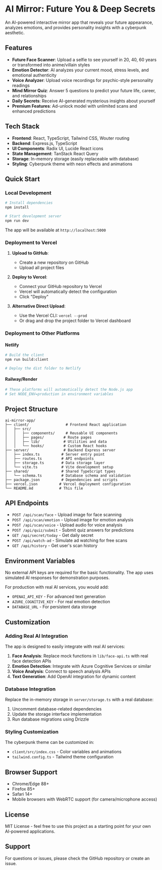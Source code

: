 # AI Mirror: Future You & Deep Secrets

An AI-powered interactive mirror app that reveals your future appearance, analyzes emotions, and provides personality insights with a cyberpunk aesthetic.

## Features

- **Future Face Scanner**: Upload a selfie to see yourself in 20, 40, 60 years or transformed into anime/villain styles
- **Emotion Detector**: AI analyzes your current mood, stress levels, and emotional authenticity
- **Voice Analyzer**: Upload voice recordings for psychic-style personality readings
- **Mind Mirror Quiz**: Answer 5 questions to predict your future life, career, and relationships
- **Daily Secrets**: Receive AI-generated mysterious insights about yourself
- **Premium Features**: Ad-unlock model with unlimited scans and enhanced predictions

## Tech Stack

- **Frontend**: React, TypeScript, Tailwind CSS, Wouter routing
- **Backend**: Express.js, TypeScript
- **UI Components**: Radix UI, Lucide React icons
- **State Management**: TanStack React Query
- **Storage**: In-memory storage (easily replaceable with database)
- **Styling**: Cyberpunk theme with neon effects and animations

## Quick Start

### Local Development

```bash
# Install dependencies
npm install

# Start development server
npm run dev
```

The app will be available at `http://localhost:5000`

### Deployment to Vercel

1. **Upload to GitHub**:
   - Create a new repository on GitHub
   - Upload all project files

2. **Deploy to Vercel**:
   - Connect your GitHub repository to Vercel
   - Vercel will automatically detect the configuration
   - Click "Deploy"

3. **Alternative Direct Upload**:
   - Use the Vercel CLI: `vercel --prod`
   - Or drag and drop the project folder to Vercel dashboard

### Deployment to Other Platforms

#### Netlify
```bash
# Build the client
npm run build:client

# Deploy the dist folder to Netlify
```

#### Railway/Render
```bash
# These platforms will automatically detect the Node.js app
# Set NODE_ENV=production in environment variables
```

## Project Structure

```
ai-mirror-app/
├── client/                 # Frontend React application
│   ├── src/
│   │   ├── components/     # Reusable UI components
│   │   ├── pages/         # Route pages
│   │   ├── lib/           # Utilities and data
│   │   └── hooks/         # Custom React hooks
├── server/                # Backend Express server
│   ├── index.ts          # Server entry point
│   ├── routes.ts         # API endpoints
│   ├── storage.ts        # Data storage layer
│   └── vite.ts           # Vite development setup
├── shared/               # Shared TypeScript types
│   └── schema.ts         # Database schema and validation
├── package.json          # Dependencies and scripts
├── vercel.json          # Vercel deployment configuration
└── README.md            # This file
```

## API Endpoints

- `POST /api/scan/face` - Upload image for face scanning
- `POST /api/scan/emotion` - Upload image for emotion analysis
- `POST /api/scan/voice` - Upload audio for voice analysis
- `POST /api/quiz/submit` - Submit quiz answers for predictions
- `GET /api/secret/today` - Get daily secret
- `POST /api/watch-ad` - Simulate ad watching for free scans
- `GET /api/history` - Get user's scan history

## Environment Variables

No external API keys are required for the basic functionality. The app uses simulated AI responses for demonstration purposes.

For production with real AI services, you would add:
- `OPENAI_API_KEY` - For advanced text generation
- `AZURE_COGNITIVE_KEY` - For real emotion detection
- `DATABASE_URL` - For persistent data storage

## Customization

### Adding Real AI Integration

The app is designed to easily integrate with real AI services:

1. **Face Analysis**: Replace mock functions in `lib/face-api.ts` with real face detection APIs
2. **Emotion Detection**: Integrate with Azure Cognitive Services or similar
3. **Voice Analysis**: Connect to speech analysis APIs
4. **Text Generation**: Add OpenAI integration for dynamic content

### Database Integration

Replace the in-memory storage in `server/storage.ts` with a real database:

1. Uncomment database-related dependencies
2. Update the storage interface implementation
3. Run database migrations using Drizzle

### Styling Customization

The cyberpunk theme can be customized in:
- `client/src/index.css` - Color variables and animations
- `tailwind.config.ts` - Tailwind theme configuration

## Browser Support

- Chrome/Edge 88+
- Firefox 85+
- Safari 14+
- Mobile browsers with WebRTC support (for camera/microphone access)

## License

MIT License - feel free to use this project as a starting point for your own AI-powered applications.

## Support

For questions or issues, please check the GitHub repository or create an issue.
